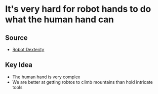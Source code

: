 # It's very hard for robot hands to do what the human hand can

## Source
- [Robot Dexterity](https://www.fastcompany.com/3066863/why-its-so-hard-for-robots-to-get-a-grip)

## Key Idea
- The human hand is very complex
- We are better at getting robtos to climb mountains than hold intricate tools